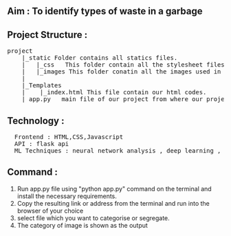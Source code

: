 ## Aim : To identify types of waste in a garbage 

## Project Structure :
<pre>project
    |_static Folder contains all statics files.
    |   |_css   This folder contain all the stylesheet files.
    |   |_images This folder conatin all the images used in this project.
    |
    |_Templates
    |    |_index.html This file contain our html codes.
    |_app.py   main file of our project from where our project get started. 
</pre>
## Technology :
<pre>
  Frontend : HTML,CSS,Javascript
  API : flask api
  ML Techniques : neural network analysis , deep learning , cnn arcitecture , keras model , tensorflow model
</pre>
## Command :
 1. Run app.py file using "python app.py" command on the terminal and install the necessary requirements.
 2. Copy the resulting link or address from the terminal and run into the browser of your choice
 3. select file which you want to categorise or segregate.
 4. The category of image is shown as the output
 
 
 

